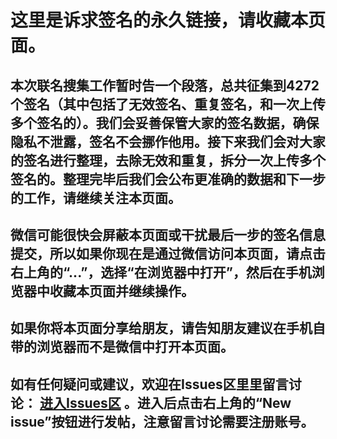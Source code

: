 这里是诉求签名的永久链接，请收藏本页面。
====================

本次联名搜集工作暂时告一个段落，总共征集到4272个签名（其中包括了无效签名、重复签名，和一次上传多个签名的）。我们会妥善保管大家的签名数据，确保隐私不泄露，签名不会挪作他用。接下来我们会对大家的签名进行整理，去除无效和重复，拆分一次上传多个签名的。整理完毕后我们会公布更准确的数据和下一步的工作，请继续关注本页面。
---------------------

微信可能很快会屏蔽本页面或干扰最后一步的签名信息提交，所以如果你现在是通过微信访问本页面，请点击右上角的“...”，选择“在浏览器中打开”，然后在手机浏览器中收藏本页面并继续操作。
---------------------

如果你将本页面分享给朋友，请告知朋友建议在手机自带的浏览器而不是微信中打开本页面。
---------------------

如有任何疑问或建议，欢迎在Issues区里里留言讨论： [进入Issues区](https://github.com/lehui99/tdw/issues) 。进入后点击右上角的“New issue”按钮进行发帖，注意留言讨论需要注册账号。
---------------------
